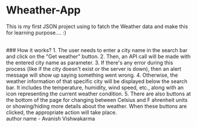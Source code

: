 # Wheather-App
This is my first JSON project using  to fatch the Weather data and make this for learning purpose.... :)

<br>
### How it works?
1. The user needs to enter a city name in the search bar and click on the "Get
weather" button.
2. Then, an API call will be made with the entered city name as parameter.
3. If there's any error during this process (like if the city doesn't exist
or the server is down), then an alert message will show up saying something went wrong.
4. Otherwise, the weather information of that specific city will be displayed below the search bar. It
includes the temperature, humidity, wind speed, etc., along with an icon representing the current
weather condition.
5. There are also buttons at the bottom of the page for changing between Celsius and F
ahrenheit units or showing/hiding more details about the weather. When these buttons are clicked,
the appropriate action will take place.</s>

<br>
 author name - Avanish Vishwakarma
 

